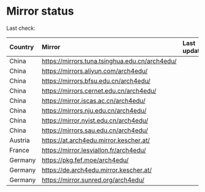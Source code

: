 <script src="./time.js"></script>
# Mirror status
Last check: <script type="text/javascript">localize(1712178988.1246793);</script>

|Country|Mirror|Last update|
|:------|:-----|:----------|
|China|https://mirrors.tuna.tsinghua.edu.cn/arch4edu/|<script type="text/javascript">localize(1712169111);</script>|
|China|https://mirrors.aliyun.com/arch4edu/|<script type="text/javascript">localize(1712169111);</script>|
|China|https://mirrors.bfsu.edu.cn/arch4edu/|<script type="text/javascript">localize(1712125988);</script>|
|China|https://mirrors.cernet.edu.cn/arch4edu/|<script type="text/javascript">localize(1712169111);</script>|
|China|https://mirror.iscas.ac.cn/arch4edu/|<script type="text/javascript">localize(1712169111);</script>|
|China|https://mirrors.nju.edu.cn/arch4edu/|<script type="text/javascript">localize(1712082652);</script>|
|China|https://mirror.nyist.edu.cn/arch4edu/|<script type="text/javascript">localize(1712169111);</script>|
|China|https://mirrors.sau.edu.cn/arch4edu/|<script type="text/javascript">localize(1712169111);</script>|
|Austria|https://at.arch4edu.mirror.kescher.at/|<script type="text/javascript">localize(1712169111);</script>|
|France|https://mirror.lesviallon.fr/arch4edu/|<script type="text/javascript">localize(1712125988);</script>|
|Germany|https://pkg.fef.moe/arch4edu/|<script type="text/javascript">localize(1712169111);</script>|
|Germany|https://de.arch4edu.mirror.kescher.at/|<script type="text/javascript">localize(1712169111);</script>|
|Germany|https://mirror.sunred.org/arch4edu/|<script type="text/javascript">localize(1712169111);</script>|

<script src="./tablefilter/tablefilter.js"></script>
<script src="./table.js"></script>